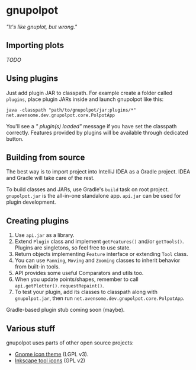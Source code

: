 # gnupolpot

*"It's like gnuplot, but wrong."*


## Importing plots

*TODO*


## Using plugins

Just add plugin JAR to classpath. For example create a folder called `plugins`, place plugin JARs inside and launch gnupolpot like this:

    java -classpath "path/to/gnupolpot/jar;plugins/*" net.avensome.dev.gnupolpot.core.PolpotApp

You'll see a *"<N> plugin(s) loaded"* message if you have set the classpath correctly. Features provided by plugins will be available through dedicated button.


## Building from source

The best way is to import project into IntelliJ IDEA as a Gradle project. IDEA and Gradle will take care of the rest.

To build classes and JARs, use Gradle's `build` task on root project. `gnupolpot.jar` is the all-in-one standalone app. `api.jar` can be used for plugin development.


## Creating plugins

1. Use `api.jar` as a library.
1. Extend `Plugin` class and implement `getFeatures()` and/or `getTools()`. Plugins are singletons, so feel free to use state.
1. Return objects implementing `Feature` interface or extending `Tool` class.
1. You can use `Panning`, `Moving` and `Zooming` classes to inherit behavior from built-in tools.
1. API provides some useful Comparators and utils too.
1. When you update points/shapes, remember to call `api.getPlotter().requestRepaint()`.
1. To test your plugin, add its classes to classpath along with `gnupolpot.jar`, then run `net.avensome.dev.gnupolpot.core.PolpotApp`.

Gradle-based plugin stub coming soon (maybe).
        

## Various stuff

gnupolpot uses parts of other open source projects:

  - [Gnome icon theme](http://ftp.gnome.org/pub/GNOME/sources/gnome-icon-theme/3.12/) (LGPL v3).
  - [Inkscape tool icons](https://inkscape.org/en/) (GPL v2)
